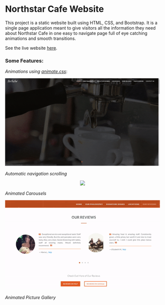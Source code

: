 # Northstar Cafe Website
This project is a static website built using HTML, CSS, and Bootstrap. It is a single page application meant to give visitors all the information they need about Northstar Cafe in one easy to navigate page full of eye catching animations and smooth transitions.

See the live website [here](https://johnkearneyrest.netlify.app/).

### Some Features:
*Animations using [animate.css](https://animate.style/)*:

<p align="center">
  <img width="800" src="/img/markdownImages/headerGif2.gif">
</p>

*Automatic navigation scrolling*

<p align="center">
  <img width="800" src="/img/markdownImages/navScrollingGif.gif">
</p>

*Animated Carousels*

<p align="center">
  <img width="600" src="/img/markdownImages/carouselGif.gif">
</p>

*Animated Picture Gallery*


